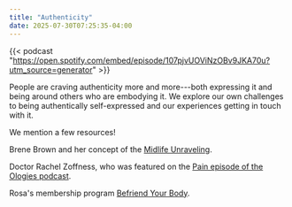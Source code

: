 ```yaml
---
title: "Authenticity"
date: 2025-07-30T07:25:35-04:00
---
```


{{< podcast "https://open.spotify.com/embed/episode/107pjvUOViNzOBv9JKA70u?utm_source=generator" >}}

People are craving authenticity more and more---both expressing it and being
around others who are embodying it. We explore our own challenges to being
authentically self-expressed and our experiences getting in touch with it.

We mention a few resources\!

Brene Brown and her concept of
the
[Midlife Unraveling](https://brenebrown.com/articles/2018/05/24/the-midlife-unraveling/).

Doctor Rachel Zoffness, who was featured on the
[Pain episode of the Ologies podcast](https://www.alieward.com/ologies/dolorology).

Rosa's membership
program [Befriend Your Body](https://www.therosatechnique.com/membership).

